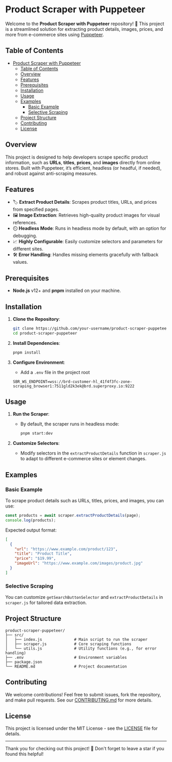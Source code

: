 
# Product Scraper with Puppeteer

Welcome to the **Product Scraper with Puppeteer** repository! 🚀 This project is a streamlined solution for extracting product details, images, prices, and more from e-commerce sites using [Puppeteer](https://github.com/puppeteer/puppeteer).

## Table of Contents

- [Product Scraper with Puppeteer](#product-scraper-with-puppeteer)
  - [Table of Contents](#table-of-contents)
  - [Overview](#overview)
  - [Features](#features)
  - [Prerequisites](#prerequisites)
  - [Installation](#installation)
  - [Usage](#usage)
  - [Examples](#examples)
    - [Basic Example](#basic-example)
    - [Selective Scraping](#selective-scraping)
  - [Project Structure](#project-structure)
  - [Contributing](#contributing)
  - [License](#license)

## Overview

This project is designed to help developers scrape specific product information, such as **URLs**, **titles**, **prices**, and **images** directly from online stores. Built with Puppeteer, it’s efficient, headless (or headful, if needed), and robust against anti-scraping measures.

## Features

- 🏷️ **Extract Product Details**: Scrapes product titles, URLs, and prices from specified pages.
- 🖼️ **Image Extraction**: Retrieves high-quality product images for visual references.
- ⏲️ **Headless Mode**: Runs in headless mode by default, with an option for debugging.
- 📈 **Highly Configurable**: Easily customize selectors and parameters for different sites.
- 🛠️ **Error Handling**: Handles missing elements gracefully with fallback values.

## Prerequisites

- **Node.js** v12+ and **pnpm** installed on your machine.

## Installation

1. **Clone the Repository**:
   ```bash
   git clone https://github.com/your-username/product-scraper-puppeteer.git
   cd product-scraper-puppeteer
   ```

2. **Install Dependencies**:
   ```bash
   pnpm install
   ```

3. **Configure Environment**:
   - Add a `.env` file in the project root
   ```config
   SBR_WS_ENDPOINT=wss://brd-customer-hl_41f4f3fc-zone-scraping_browser1:7511gld2k3ek@brd.superproxy.io:9222
   ```

## Usage

1. **Run the Scraper**:
   - By default, the scraper runs in headless mode:
     ```bash
     pnpm start:dev
     ```

2. **Customize Selectors**:
   - Modify selectors in the `extractProductDetails` function in `scraper.js` to adapt to different e-commerce sites or element changes.

## Examples

### Basic Example
To scrape product details such as URLs, titles, prices, and images, you can use:

```javascript
const products = await scraper.extractProductDetails(page);
console.log(products);
```

Expected output format:
```json
[
  {
    "url": "https://www.example.com/product/123",
    "title": "Product Title",
    "price": "$19.99",
    "imageUrl": "https://www.example.com/images/product.jpg"
  }
]
```

### Selective Scraping
You can customize `getSearchButtonSelector` and `extractProductDetails` in `scraper.js` for tailored data extraction.

## Project Structure

```
product-scraper-puppeteer/
├── src/
│   ├── index.js              # Main script to run the scraper
│   ├── scraper.js            # Core scraping functions
│   └── utils.js              # Utility functions (e.g., for error handling)
├── .env                      # Environment variables
├── package.json
└── README.md                 # Project documentation
```

## Contributing

We welcome contributions! Feel free to submit issues, fork the repository, and make pull requests. See our [CONTRIBUTING.md](CONTRIBUTING.md) for more details.

## License

This project is licensed under the MIT License - see the [LICENSE](LICENSE) file for details.

---
Thank you for checking out this project! 🌟 Don't forget to leave a star if you found this helpful!